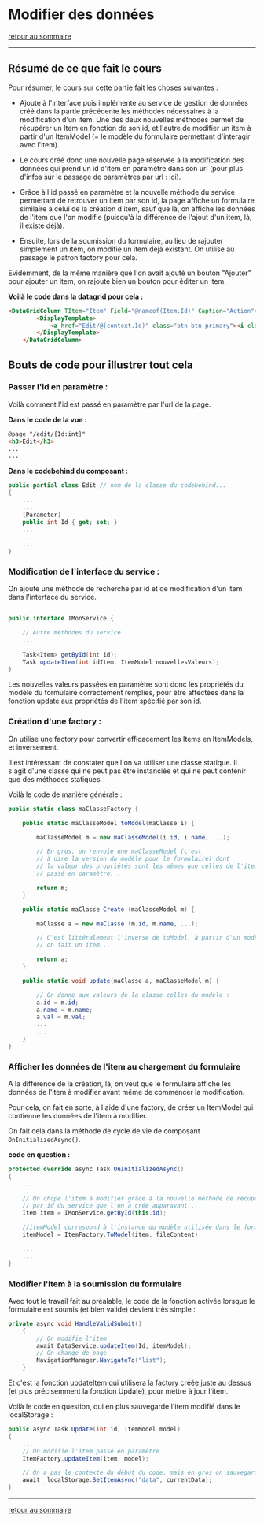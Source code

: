 # Modifier des données

[retour au sommaire](./sommaire.md)

---

## Résumé de ce que fait le cours

Pour résumer, le cours sur cette partie fait les choses suivantes :

* Ajoute à l'interface puis implémente au service de gestion de données créé dans la partie précédente les méthodes nécessaires à la modification d'un item. Une des deux nouvelles méthodes permet de récupérer un Item en fonction de son id, et l'autre de modifier un item à partir d'un ItemModel (= le modèle du formulaire permettant d'interagir avec l'item).

* Le cours créé donc une nouvelle page réservée à la modification des données qui prend un id d'item en paramètre dans son url (pour plus d'infos sur le passage de paramètres par url : ici).

* Grâce à l'id passé en paramètre et la nouvelle méthode du service permettant de retrouver un item par son id, la page affiche un formulaire similaire à celui de la création d'item, sauf que là, on affiche les données de l'item que l'on modifie (puisqu'à la différence de l'ajout d'un item, là, il existe déjà).

* Ensuite, lors de la soumission du formulaire, au lieu de rajouter simplement un item, on modifie un item déjà existant. On utilise au passage le patron factory pour cela.

Evidemment, de la même manière que l'on avait ajouté un bouton "Ajouter" pour ajouter un item, on rajoute bien un bouton pour éditer un item. 

**Voilà le code dans la datagrid pour cela :**

```html
<DataGridColumn TItem="Item" Field="@nameof(Item.Id)" Caption="Action">
        <DisplayTemplate>
            <a href="Edit/@(context.Id)" class="btn btn-primary"><i class="fa fa-edit"></i> Editer</a>
        </DisplayTemplate>
    </DataGridColumn>
```

## Bouts de code pour illustrer tout cela

### Passer l'id en paramètre :

Voilà comment l'id est passé en paramètre par l'url de la page.

**Dans le code de la vue :**
```html
@page "/edit/{Id:int}"
<h3>Edit</h3>
...
...
```

**Dans le codebehind du composant :**

```c#
public partial class Edit // nom de la classe du codebehind...
{
    ...
    ...
    [Parameter]
    public int Id { get; set; }
    ...
    ...
    ...
}

```

### Modification de l'interface du service :

On ajoute une méthode de recherche par id et de modification d'un item dans l'interface du service.

```c#

public interface IMonService {

    // Autre méthodes du service
    ...
    ...
    Task<Item> getById(int id);
    Task updateItem(int idItem, ItemModel nouvellesValeurs);
}
```

Les nouvelles valeurs passées en paramètre sont donc les propriétés du modèle du formulaire correctement remplies, pour être affectées dans la fonction update aux propriétés de l'item spécifié par son id.

### Création d'une factory :

On utilise une factory pour convertir efficacement les Items en ItemModels, et inversement.

Il est intéressant de constater que l'on va utiliser une classe statique. Il s'agit d'une classe qui ne peut pas être instanciée et qui ne peut contenir que des méthodes statiques.

Voilà le code de manière générale :

```c#
public static class maClasseFactory {

    public static maClasseModel toModel(maClasse i) {

        maClasseModel m = new maClasseModel(i.id, i.name, ...);

        // En gros, on renvoie une maClasseModel (c'est 
        // à dire la version du modèle pour le formulaire) dont 
        // la valeur des propriétés sont les mêmes que celles de l'item
        // passé en paramètre...

        return m;
    }

    public static maClasse Create (maClasseModel m) {

        maClasse a = new maClasse (m.id, m.name, ...);

        // C'est littéralement l'inverse de toModel, à partir d'un modèle, 
        // on fait un item...

        return a;
    }

    public static void update(maClasse a, maClasseModel m) {

        // On donne aux valeurs de la classe celles du modèle :
        a.id = m.id;
        a.name = m.name;
        a.val = m.val;
        ...
        ...
    }
}
```

### Afficher les données de l'item au chargement du formulaire 

A la différence de la création, là, on veut que le formulaire affiche les données de l'item à modifier avant même de commencer la modification.

Pour cela, on fait en sorte, à l'aide d'une factory, de créer un ItemModel qui contienne les données de l'item à modifier.

On fait cela dans la méthode de cycle de vie de composant `OnInitializedAsync()`.

**code en question :**

```c#
protected override async Task OnInitializedAsync()
{
    ...
    ...
    // On chope l'item à modifier grâce à la nouvelle méthode de récupération 
    // par id du service que l'on a créé auparavant...
    Item item = IMonService.getById(this.id);

    //itemModel correspond à l'instance du modèle utilisée dans le formulaire :
    itemModel = ItemFactory.ToModel(item, fileContent);

    ...
    ...
}
```

### Modifier l'item à la soumission du formulaire

Avec tout le travail fait au préalable, le code de la fonction activée lorsque le formulaire est soumis (et bien valide) devient très simple :

```c#
private async void HandleValidSubmit()
    {   
        // On modifie l'item
        await DataService.updateItem(Id, itemModel);
        // On change de page 
        NavigationManager.NavigateTo("list");
    }
```

Et c'est la fonction updateItem qui utilisera la factory créée juste au dessus (et plus précisemment la fonction Update), pour mettre à jour l'item.

Voilà le code en question, qui en plus sauvegarde l'item modifié dans le localStorage :

```c#
public async Task Update(int id, ItemModel model)
{
    ...
    // On modifie l'item passé en paramètre
    ItemFactory.updateItem(item, model);

    // On a pas le contexte du début du code, mais en gros on sauvegarde les modifs...
    await _localStorage.SetItemAsync("data", currentData);
}
```
---

[retour au sommaire](./sommaire.md)